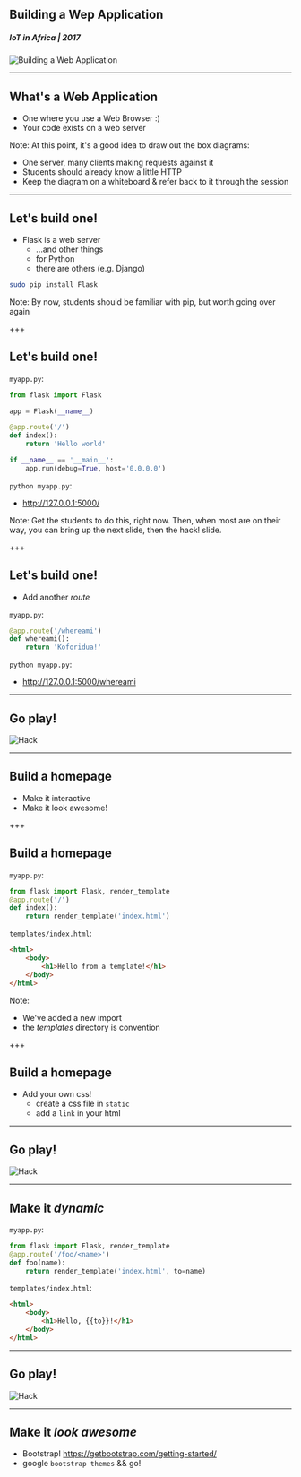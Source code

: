 ## Building a Wep Application
##### IoT in Africa | 2017
![Building a Web Application](/assets/img/flask-600.png)

---
## What's a Web Application
* One where you use a Web Browser :)
* Your code exists on a web server

Note:
At this point, it's a good idea to draw out the box diagrams:
  * One server, many clients making requests against it
  * Students should already know a little HTTP
  * Keep the diagram on a whiteboard & refer back to it through the session
---
## Let's build one!
* Flask is a web server
  * ...and other things
  * for Python
  * there are others (e.g. Django)

```sh
sudo pip install Flask
```

Note:
By now, students should be familiar with pip, but worth going over again

+++
## Let's build one!
`myapp.py`:
```python
from flask import Flask

app = Flask(__name__)

@app.route('/')
def index():
    return 'Hello world'

if __name__ == '__main__':
    app.run(debug=True, host='0.0.0.0')
```

`python myapp.py`:
*  http://127.0.0.1:5000/

Note:
Get the students to do this, right now. Then, when most are on their way,
you can bring up the next slide, then the hack! slide.

+++
## Let's build one!
* Add another *route*

`myapp.py`:
```python
@app.route('/whereami')
def whereami():
    return 'Koforidua!'
```
`python myapp.py`:
* http://127.0.0.1:5000/whereami

---
## Go play!
![Hack](/assets/img/hack-600.png)

---
## Build a homepage
* Make it interactive
* Make it look awesome!

+++
## Build a homepage
`myapp.py`:
```python
from flask import Flask, render_template
@app.route('/')
def index():
    return render_template('index.html')
```
`templates/index.html`:
```html
<html>
    <body>
        <h1>Hello from a template!</h1>
    </body>
</html>
```
Note:
* We've added a new import
* the *templates* directory is convention

+++
## Build a homepage
* Add your own css!
  * create a css file in ```static```
  * add a ```link``` in your html

---
## Go play!
![Hack](/assets/img/hack-600.png)

---
## Make it *dynamic*
`myapp.py`:
```python
from flask import Flask, render_template
@app.route('/foo/<name>')
def foo(name):
    return render_template('index.html', to=name)
```
`templates/index.html`:
```html
<html>
    <body>
        <h1>Hello, {{to}}!</h1>
    </body>
</html>
```

---
## Go play!
![Hack](/assets/img/hack-600.png)

---
## Make it *look awesome*
* Bootstrap!
https://getbootstrap.com/getting-started/
* google ```bootstrap themes``` && go!